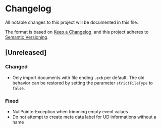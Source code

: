 # Changelog
All notable changes to this project will be documented in this file.

The format is based on [Keep a Changelog](https://keepachangelog.com/en/1.0.0/),
and this project adheres to [Semantic Versioning](https://semver.org/spec/v2.0.0.html).

## [Unreleased]

### Changed

- Only import documents with file ending `.exb` per default. The old behavior
  can be restored by setting the parameter `strictFileType` to `false`.

### Fixed

- NullPointerException when trimming empty event values
- Do not attempt to create meta data label for UD informations without a name